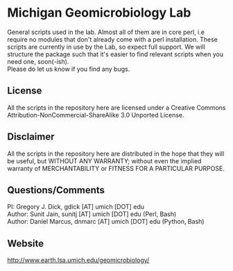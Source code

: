 Michigan Geomicrobiology Lab
============================
General scripts used in the lab. Almost all of them are in core perl, i.e require no modules that don't already come with a perl installation. These scripts are currently in use by the Lab, so expect full support. We will structure the package such that it's easier to find relevant scripts when you need one, soon(-ish).<br>
Please do let us know if you find any bugs.<br>

License
-------
All the scripts in the repository here are licensed under a Creative Commons Attribution-NonCommercial-ShareAlike 3.0 Unported License.

Disclaimer
----------
All the scripts in the repository here are distributed in the hope that they will be useful, but WITHOUT ANY WARRANTY; without even the implied warranty of MERCHANTABILITY or FITNESS FOR A PARTICULAR PURPOSE.

Questions/Comments
------------------
PI: Gregory J. Dick, gdick [AT] umich [DOT] edu<br>
Author: Sunit Jain, sunitj [AT] umich [DOT] edu (Perl, Bash)<br>
Author: Daniel Marcus, dnmarc [AT] umich [DOT] edu (Python, Bash)

Website
-------
http://www.earth.lsa.umich.edu/geomicrobiology/

